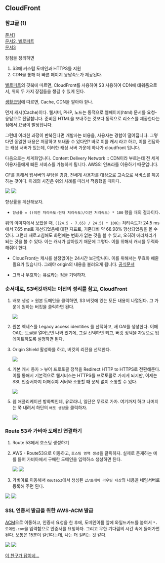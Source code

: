 ## CloudFront
### 참고글 (1)
[문서1](https://kukim.tistory.com/144)<br/> 
[문서2, 벨로퍼트](https://react-etc.vlpt.us/08.deploy-s3.html)<br/>
[문서3](https://victorydntmd.tistory.com/335)

장점을 정리하면 
1. S3에 커스텀 도메인과 HTTPS를 지원
2. CDN을 통해 더 빠른 페이지 응답속도가 제공된다. 

[벨로퍼트](https://react-etc.vlpt.us/08.deploy-s3.html)의 깃북에 따르면, CloudFront를 사용하여 S3 사용하여 CDN에 태워줌으로서, 위의 두 가지 장점들을 챙길 수 있게 된다. 

[생활코딩](https://youtu.be/aeCatL0Fch8)에 따르면, Cache, CDN을 알아야 핟나. 

먼저 캐시(Cache)이다. 웹서버, PHP, 노드는 동적으로 웹페이지(html) 문서를 요청-응답으로 전달합니다. 준비된 HTML을 보내주는 것보다 동적으로 리소스를 제공한다는 점에서 요금이 발생홥니다. 

그런데 이러한 과정이 반복된다면 개발자는 비용을, 사용자는 경험이 떨어집니다. 그렇다면 동일한 내용은 저장하고 보내줄 수 있다면? 바로 이를 캐시 라고 하고, 이를 전담하는 캐싱 서버가 있는데, 이러한 캐싱 서버 가운데 하나가 cloudfront 입니다. 

다음으로는 세계화입니다. Content Delivery Network :: CDN이라 부르는데 전 세계 이용자들에게 빠른 서비스를 가능하게 됩니다. AWS의 인프라를 이용하기 때문입니다. 

CF를 통해서 웹서버의 부담을 경감, 전세계 사용자를 대상으로 고속으로 서비스를 제공하는 것이다. 아래의 사진은 위의 사례를 따라서 적용했을 때이다. 

<img src="../img/S3-CF(1) 적용전.png">
<img src="../img/S3-CF(2) 적용 후 .png">

향상률을 계산해보자. 
- `향상률 = ((이전 처리속도-현재 처리속도)/이전 처리속도) * 100` 했을 때의 결과이다. 

위의 이미지에서 보았을 때, `((24.5 - 7.65) / 24.5) * 100`는 처리속도가 24.5 ms에서 7.65 ms로 개선되었음에 대한 지표로, 기존대비 약 68.98% 향상되었음을 볼 수 있다. 그런데 새로고침해도 화면에는 변화가 없는 것을 볼 수 있고, 오히려 에러처리가 되는 것을 볼 수 있다. 이는 캐시가 살아있기 때문에 그렇다. 이를 위해서 캐시를 무력화 해줘야 한다. 

- CloudFront는 캐시를 설정없이는 24시간 보관합니다. 이를 위해서는 무효화 해줄 필요가 있습니다. 그래야 origin의 내용을 불러오게 됩니다. [공식문서](https://docs.aws.amazon.com/ko_kr/AmazonCloudFront/latest/DeveloperGuide/Invalidation.html)


- 그러나 무효화는 유료라는 점을 기억하자. 

### 순서대로, S3버킷까지는 이전의 정리를 참고, CloudFront
1. 배포 생성 > 원본 도메인을 클릭하면, S3 버킷에 있는 모든 내용이 나열된다. 그 가운데 원하는 버킷을 클릭하면 된다.  

    <img src="../img/CF(1).png">

2. 원본 엑세스를 Legacy access identities 를 선택하고, 새 OAI를 생성한다. 이때 OAI는 토글을 열어보면 나와 있기에, 그걸 선택하면 되고, 버킷 정택을 자동으로 업데이트하도록 설정하면 된다. 

3. Origin Shield 활성화를 하고, 버킷의 리전을 선택한다. 

    <img src='../img/CF(2).png'>

4. 기본 캐시 동자 > 뷰어 프로토콜 정책을 Redirect HTTP to HTTPS로 전환해준다. 이를 통해서 기본적으로 웹서비스는 HTTPS를 프로토콜로 가지게 되지만, 이제는 SSL 인증서까지 더해줘야 서버와 소통할 때 문제 없이 소통할 수 있다. 

    <img src='../img/CF(3).png'>

5. 웹 애플리케이션 방화벽인데, 유료라니, 일단은 무료로 가자. 여기까지 하고 나머지는 쭉 내려서 하단의 `배포 생성`을 클릭하자. 

    <img src='../img/CF(4).png'>

### Route 53과 가비아 도메인 연결하기     

1. Route 53에서 호스팅 생성하기 
2. AWS - Route53으로 이동하고, `호스팅 영역 생성`을 클릭하자. 실제로 존재하는 예를 들어 가비아에서 구매한 도메인을 입력하소 생성하면 된다. 

    <img src='../img/CF(5).png'>
    <img src='../img/CF(6).png'>

3. 가비아로 이동해서 `Route53`에서 생성된 `값/트래픽 라우팅 대상`의 내용을 네임서버로 등록해 주면 된다. 

<img src='../img/CF(7).png'>
<img src='../img/CF(8).png'>

### SSL 인증서 발급을 위한 AWS-ACM 발급

[ACM](https://us-east-1.console.aws.amazon.com/acm/home)으로 이동하고, 인증서 요청을 한 후에, 도메인이름 앞에 와일드카드를 붙여서 `*.도메인.com`을 입력함으로 인증서를 요청하자. 그리고 무한 기다림의 시간 속에 들어가면 된다. 보통은 15분이 걸린다는데, 나는 더 걸리는 것 같다. 


<img src='../img/CF(9).png'>
<img src='../img/CF(10).png'>


[이 친구가 답이네...](https://velog.io/@whljm1003/AWS-S3배포부터-https적용까지-1)
